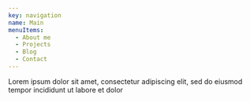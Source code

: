 ```yaml
---
key: navigation
name: Main
menuItems:
  - About me
  - Projects
  - Blog
  - Contact
---
```


Lorem ipsum dolor sit amet, consectetur adipiscing elit, sed do eiusmod tempor incididunt ut labore et dolor
